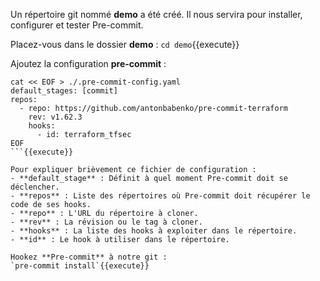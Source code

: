 Un répertoire git nommé **demo** a été créé. Il nous servira pour installer, configurer et tester Pre-commit.

Placez-vous dans le dossier **demo** :
`cd demo`{{execute}}

Ajoutez la configuration **pre-commit** :
```
cat << EOF > ./.pre-commit-config.yaml
default_stages: [commit]
repos:
  - repo: https://github.com/antonbabenko/pre-commit-terraform
    rev: v1.62.3
    hooks:
      - id: terraform_tfsec
EOF
```{{execute}}

Pour expliquer brièvement ce fichier de configuration :
- **default_stage** : Définit à quel moment Pre-commit doit se déclencher.
- **repos** : Liste des répertoires où Pre-commit doit récupérer le code de ses hooks.
- **repo** : L'URL du répertoire à cloner.
- **rev** : La révision ou le tag à cloner.
- **hooks** : La liste des hooks à exploiter dans le répertoire.
- **id** : Le hook à utiliser dans le répertoire.

Hookez **Pre-commit** à notre git :
`pre-commit install`{{execute}}
